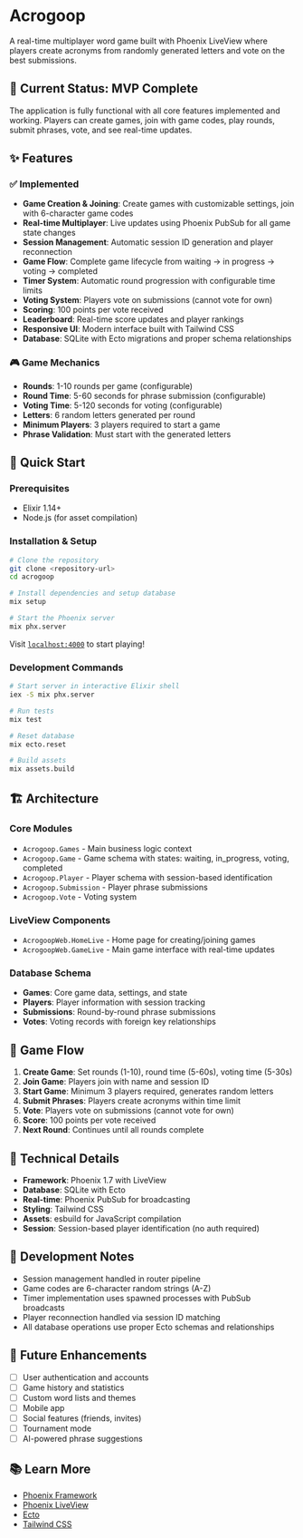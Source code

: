 # Acrogoop

A real-time multiplayer word game built with Phoenix LiveView where players create acronyms from randomly generated letters and vote on the best submissions.

## 🎯 Current Status: **MVP Complete**

The application is fully functional with all core features implemented and working. Players can create games, join with game codes, play rounds, submit phrases, vote, and see real-time updates.

## ✨ Features

### ✅ Implemented
- **Game Creation & Joining**: Create games with customizable settings, join with 6-character game codes
- **Real-time Multiplayer**: Live updates using Phoenix PubSub for all game state changes
- **Session Management**: Automatic session ID generation and player reconnection
- **Game Flow**: Complete game lifecycle from waiting → in progress → voting → completed
- **Timer System**: Automatic round progression with configurable time limits
- **Voting System**: Players vote on submissions (cannot vote for own)
- **Scoring**: 100 points per vote received
- **Leaderboard**: Real-time score updates and player rankings
- **Responsive UI**: Modern interface built with Tailwind CSS
- **Database**: SQLite with Ecto migrations and proper schema relationships

### 🎮 Game Mechanics
- **Rounds**: 1-10 rounds per game (configurable)
- **Round Time**: 5-60 seconds for phrase submission (configurable)
- **Voting Time**: 5-120 seconds for voting (configurable)
- **Letters**: 6 random letters generated per round
- **Minimum Players**: 3 players required to start a game
- **Phrase Validation**: Must start with the generated letters

## 🚀 Quick Start

### Prerequisites
- Elixir 1.14+
- Node.js (for asset compilation)

### Installation & Setup
```bash
# Clone the repository
git clone <repository-url>
cd acrogoop

# Install dependencies and setup database
mix setup

# Start the Phoenix server
mix phx.server
```

Visit [`localhost:4000`](http://localhost:4000) to start playing!

### Development Commands
```bash
# Start server in interactive Elixir shell
iex -S mix phx.server

# Run tests
mix test

# Reset database
mix ecto.reset

# Build assets
mix assets.build
```

## 🏗️ Architecture

### Core Modules
- `Acrogoop.Games` - Main business logic context
- `Acrogoop.Game` - Game schema with states: waiting, in_progress, voting, completed
- `Acrogoop.Player` - Player schema with session-based identification
- `Acrogoop.Submission` - Player phrase submissions
- `Acrogoop.Vote` - Voting system

### LiveView Components
- `AcrogoopWeb.HomeLive` - Home page for creating/joining games
- `AcrogoopWeb.GameLive` - Main game interface with real-time updates

### Database Schema
- **Games**: Core game data, settings, and state
- **Players**: Player information with session tracking
- **Submissions**: Round-by-round phrase submissions
- **Votes**: Voting records with foreign key relationships

## 🎯 Game Flow

1. **Create Game**: Set rounds (1-10), round time (5-60s), voting time (5-30s)
2. **Join Game**: Players join with name and session ID
3. **Start Game**: Minimum 3 players required, generates random letters
4. **Submit Phrases**: Players create acronyms within time limit
5. **Vote**: Players vote on submissions (cannot vote for own)
6. **Score**: 100 points per vote received
7. **Next Round**: Continues until all rounds complete

## 🔧 Technical Details

- **Framework**: Phoenix 1.7 with LiveView
- **Database**: SQLite with Ecto
- **Real-time**: Phoenix PubSub for broadcasting
- **Styling**: Tailwind CSS
- **Assets**: esbuild for JavaScript compilation
- **Session**: Session-based player identification (no auth required)

## 📝 Development Notes

- Session management handled in router pipeline
- Game codes are 6-character random strings (A-Z)
- Timer implementation uses spawned processes with PubSub broadcasts
- Player reconnection handled via session ID matching
- All database operations use proper Ecto schemas and relationships

## 🚧 Future Enhancements

- [ ] User authentication and accounts
- [ ] Game history and statistics
- [ ] Custom word lists and themes
- [ ] Mobile app
- [ ] Social features (friends, invites)
- [ ] Tournament mode
- [ ] AI-powered phrase suggestions

## 📚 Learn More

- [Phoenix Framework](https://www.phoenixframework.org/)
- [Phoenix LiveView](https://hexdocs.pm/phoenix_live_view/)
- [Ecto](https://hexdocs.pm/ecto/)
- [Tailwind CSS](https://tailwindcss.com/)
